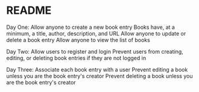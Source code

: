 # README

Day One:
Allow anyone to create a new book entry
Books have, at a minimum, a title, author, description, and URL
Allow anyone to update or delete a book entry
Allow anyone to view the list of books

Day Two:
Allow users to register and login
Prevent users from creating, editing, or deleting book entries if they are not logged in

Day Three:
Associate each book entry with a user
Prevent editing a book unless you are the book entry's creator
Prevent deleting a book unless you are the book entry's creator
